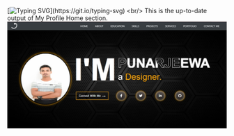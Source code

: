[![Typing SVG](https://readme-typing-svg.herokuapp.com?color=%2336BCF7&lines=Hi+%F0%9F%91%8B%2C+I'm+Punarjeewa+Rashmitha.;+IJSE-+%F0%9F%91%8B%2C+Institute+of+Java+and+Software+Engineering.;This+is+my+portfolio+website.)](https://git.io/typing-svg)
<br/>
This is the up-to-date output of My Profile Home section.
<br/>
![ScreenShot](assets/images/My%20Profile%20Home.jpg)